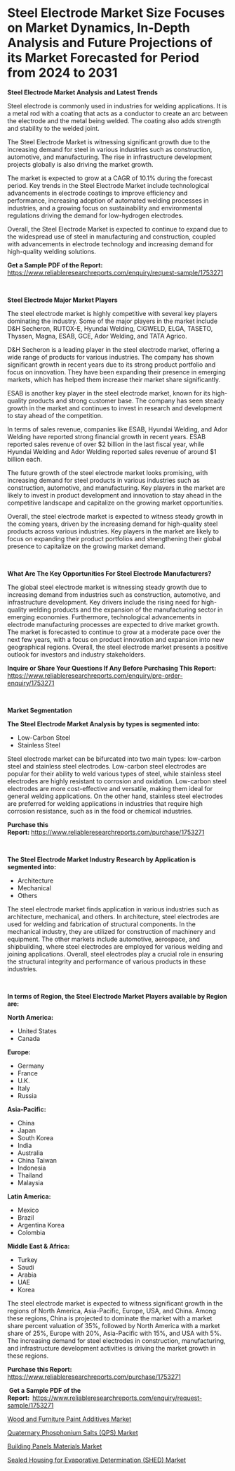 <p><h1>Steel Electrode Market Size Focuses on Market Dynamics, In-Depth Analysis and Future Projections of its Market Forecasted for Period from 2024 to 2031</h1></p><p><strong>Steel Electrode Market Analysis and Latest Trends</strong></p>
<p><p>Steel electrode is commonly used in industries for welding applications. It is a metal rod with a coating that acts as a conductor to create an arc between the electrode and the metal being welded. The coating also adds strength and stability to the welded joint.</p><p>The Steel Electrode Market is witnessing significant growth due to the increasing demand for steel in various industries such as construction, automotive, and manufacturing. The rise in infrastructure development projects globally is also driving the market growth.</p><p>The market is expected to grow at a CAGR of 10.1% during the forecast period. Key trends in the Steel Electrode Market include technological advancements in electrode coatings to improve efficiency and performance, increasing adoption of automated welding processes in industries, and a growing focus on sustainability and environmental regulations driving the demand for low-hydrogen electrodes.</p><p>Overall, the Steel Electrode Market is expected to continue to expand due to the widespread use of steel in manufacturing and construction, coupled with advancements in electrode technology and increasing demand for high-quality welding solutions.</p></p>
<p><strong>Get a Sample PDF of the Report:&nbsp;</strong> <a href="https://www.reliableresearchreports.com/enquiry/request-sample/1753271">https://www.reliableresearchreports.com/enquiry/request-sample/1753271</a></p>
<p>&nbsp;</p>
<p><strong>Steel Electrode Major Market Players</strong></p>
<p><p>The steel electrode market is highly competitive with several key players dominating the industry. Some of the major players in the market include D&H Secheron, RUTOX-E, Hyundai Welding, CIGWELD, ELGA, TASETO, Thyssen, Magna, ESAB, GCE, Ador Welding, and TATA Agrico.</p><p>D&H Secheron is a leading player in the steel electrode market, offering a wide range of products for various industries. The company has shown significant growth in recent years due to its strong product portfolio and focus on innovation. They have been expanding their presence in emerging markets, which has helped them increase their market share significantly.</p><p>ESAB is another key player in the steel electrode market, known for its high-quality products and strong customer base. The company has seen steady growth in the market and continues to invest in research and development to stay ahead of the competition.</p><p>In terms of sales revenue, companies like ESAB, Hyundai Welding, and Ador Welding have reported strong financial growth in recent years. ESAB reported sales revenue of over $2 billion in the last fiscal year, while Hyundai Welding and Ador Welding reported sales revenue of around $1 billion each.</p><p>The future growth of the steel electrode market looks promising, with increasing demand for steel products in various industries such as construction, automotive, and manufacturing. Key players in the market are likely to invest in product development and innovation to stay ahead in the competitive landscape and capitalize on the growing market opportunities.</p><p>Overall, the steel electrode market is expected to witness steady growth in the coming years, driven by the increasing demand for high-quality steel products across various industries. Key players in the market are likely to focus on expanding their product portfolios and strengthening their global presence to capitalize on the growing market demand.</p></p>
<p>&nbsp;</p>
<p><strong>What Are The Key Opportunities For Steel Electrode Manufacturers?</strong></p>
<p><p>The global steel electrode market is witnessing steady growth due to increasing demand from industries such as construction, automotive, and infrastructure development. Key drivers include the rising need for high-quality welding products and the expansion of the manufacturing sector in emerging economies. Furthermore, technological advancements in electrode manufacturing processes are expected to drive market growth. The market is forecasted to continue to grow at a moderate pace over the next few years, with a focus on product innovation and expansion into new geographical regions. Overall, the steel electrode market presents a positive outlook for investors and industry stakeholders.</p></p>
<p><strong>Inquire or Share Your Questions If Any Before Purchasing This Report:</strong> <a href="https://www.reliableresearchreports.com/enquiry/pre-order-enquiry/1753271">https://www.reliableresearchreports.com/enquiry/pre-order-enquiry/1753271</a></p>
<p>&nbsp;</p>
<p><strong>Market Segmentation</strong></p>
<p><strong>The Steel Electrode Market Analysis by types is segmented into:</strong></p>
<p><ul><li>Low-Carbon Steel</li><li>Stainless Steel</li></ul></p>
<p><p>Steel electrode market can be bifurcated into two main types: low-carbon steel and stainless steel electrodes. Low-carbon steel electrodes are popular for their ability to weld various types of steel, while stainless steel electrodes are highly resistant to corrosion and oxidation. Low-carbon steel electrodes are more cost-effective and versatile, making them ideal for general welding applications. On the other hand, stainless steel electrodes are preferred for welding applications in industries that require high corrosion resistance, such as in the food or chemical industries.</p></p>
<p><strong>Purchase this Report:&nbsp;</strong><a href="https://www.reliableresearchreports.com/purchase/1753271">https://www.reliableresearchreports.com/purchase/1753271</a></p>
<p>&nbsp;</p>
<p><strong>The Steel Electrode Market Industry Research by Application is segmented into:</strong></p>
<p><ul><li>Architecture</li><li>Mechanical</li><li>Others</li></ul></p>
<p><p>The steel electrode market finds application in various industries such as architecture, mechanical, and others. In architecture, steel electrodes are used for welding and fabrication of structural components. In the mechanical industry, they are utilized for construction of machinery and equipment. The other markets include automotive, aerospace, and shipbuilding, where steel electrodes are employed for various welding and joining applications. Overall, steel electrodes play a crucial role in ensuring the structural integrity and performance of various products in these industries.</p></p>
<p>&nbsp;</p>
<p><strong>In terms of Region, the Steel Electrode Market Players available by Region are:</strong></p>
<p>
    <p> <strong> North America: </strong>
        <ul>
            <li>United States</li>
            <li>Canada</li>
        </ul>
        </p> 
    <p> <strong> Europe: </strong>
        <ul>
            <li>Germany</li>
            <li>France</li>
            <li>U.K.</li>
            <li>Italy</li>
            <li>Russia</li>
        </ul>
        </p> 
    <p> <strong> Asia-Pacific: </strong>
        <ul>
            <li>China</li>
            <li>Japan</li>
            <li>South Korea</li>
            <li>India</li>
            <li>Australia</li>
            <li>China Taiwan</li>
            <li>Indonesia</li>
            <li>Thailand</li>
            <li>Malaysia</li>
        </ul>
        </p> 
    <p> <strong> Latin America: </strong>
        <ul>
            <li>Mexico</li>
            <li>Brazil</li>
            <li>Argentina Korea</li>
            <li>Colombia</li>
        </ul>
        </p> 
    <p> <strong> Middle East & Africa: </strong>
        <ul>
            <li>Turkey</li>
            <li>Saudi</li>
            <li>Arabia</li>
            <li>UAE</li>
            <li>Korea</li>
        </ul>
    </p>
    </p>
<p><p>The steel electrode market is expected to witness significant growth in the regions of North America, Asia-Pacific, Europe, USA, and China. Among these regions, China is projected to dominate the market with a market share percent valuation of 35%, followed by North America with a market share of 25%, Europe with 20%, Asia-Pacific with 15%, and USA with 5%. The increasing demand for steel electrodes in construction, manufacturing, and infrastructure development activities is driving the market growth in these regions.</p></p>
<p><strong>Purchase this Report: </strong><a href="https://www.reliableresearchreports.com/purchase/1753271">https://www.reliableresearchreports.com/purchase/1753271</a></p>
<p>&nbsp;<strong>Get a Sample PDF of the Report:&nbsp;&nbsp;</strong><a href="https://www.reliableresearchreports.com/enquiry/request-sample/1753271">https://www.reliableresearchreports.com/enquiry/request-sample/1753271</a></p>
<p><strong></strong></p>
<p><p><a href="https://view.publitas.com/reportprime-1/insights-into-wood-and-furniture-paint-additives-market-size-analysing-market-share-trends-and-growth-from-2023-to-2030/">Wood and Furniture Paint Additives Market</a></p><p><a href="https://view.publitas.com/reportprime-1/quaternary-phosphonium-salts-qps-market-growth-market-trends-covid-19-impact-and-forecasts-for-period-from-2023-2030/">Quaternary Phosphonium Salts (QPS) Market</a></p><p><a href="https://view.publitas.com/reportprime-1/building-panels-materials-market-analysis-and-market-size-global-industry-overview-market-segmentation-and-forecast-2023-to-2030/">Building Panels Materials Market</a></p><p><a href="https://metal-farmhouse-e95.notion.site/Sealed-Housing-for-Evaporative-Determination-SHED-Market-Research-Report-Forecasted-for-Period-fro-964bdabed03045b3969d64649dc2e1f9">Sealed Housing for Evaporative Determination (SHED) Market</a></p></p>